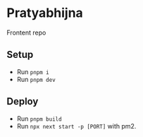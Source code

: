# Pratyabhijna

Frontent repo

## Setup

- Run `pnpm i`
- Run `pnpm dev`

## Deploy

- Run `pnpm build`
- Run `npx next start -p [PORT]` with pm2.
